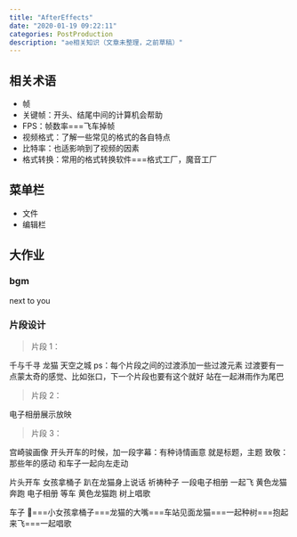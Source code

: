 ```yaml
---
title: "AfterEffects"
date: "2020-01-19 09:22:11"
categories: PostProduction
description: "ae相关知识（文章未整理，之前草稿）"
---
```


## 相关术语

- 帧
- 关键帧：开头、结尾中间的计算机会帮助
- FPS：帧数率===飞车掉帧
- 视频格式：了解一些常见的格式的各自特点
- 比特率：也适影响到了视频的因素
- 格式转换：常用的格式转换软件===格式工厂，魔音工厂

## 菜单栏

- 文件
- 编辑栏

## 大作业

### bgm

next to you

### 片段设计

> 片段 1：

千与千寻
龙猫
天空之城
ps：每个片段之间的过渡添加一些过渡元素
过渡要有一点蒙太奇的感觉、比如张口，下一个片段也要有这个就好
站在一起淋雨作为尾巴

> 片段 2：

电子相册展示放映

> 片段 3：

宫崎骏画像
开头开车的时候，加一段字幕：有种诗情画意
就是标题，主题
致敬：那些年的感动
和车子一起向左走动

片头开车 女孩拿桶子 趴在龙猫身上说话 祈祷种子 一段电子相册 一起飞 黄色龙猫奔跑 电子相册 等车 黄色龙猫跑 树上唱歌

车子 🚗===小女孩拿桶子===龙猫的大嘴===车站见面龙猫===一起种树===抱起来飞===一起唱歌
